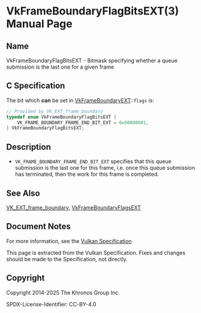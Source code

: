 # VkFrameBoundaryFlagBitsEXT(3) Manual Page

## Name

VkFrameBoundaryFlagBitsEXT - Bitmask specifying whether a queue submission is the last one for a given frame



## [](#_c_specification)C Specification

The bit which **can** be set in [VkFrameBoundaryEXT](https://registry.khronos.org/vulkan/specs/latest/man/html/VkFrameBoundaryEXT.html)::`flags` is:

```c++
// Provided by VK_EXT_frame_boundary
typedef enum VkFrameBoundaryFlagBitsEXT {
    VK_FRAME_BOUNDARY_FRAME_END_BIT_EXT = 0x00000001,
} VkFrameBoundaryFlagBitsEXT;
```

## [](#_description)Description

- `VK_FRAME_BOUNDARY_FRAME_END_BIT_EXT` specifies that this queue submission is the last one for this frame, i.e. once this queue submission has terminated, then the work for this frame is completed.

## [](#_see_also)See Also

[VK\_EXT\_frame\_boundary](https://registry.khronos.org/vulkan/specs/latest/man/html/VK_EXT_frame_boundary.html), [VkFrameBoundaryFlagsEXT](https://registry.khronos.org/vulkan/specs/latest/man/html/VkFrameBoundaryFlagsEXT.html)

## [](#_document_notes)Document Notes

For more information, see the [Vulkan Specification](https://registry.khronos.org/vulkan/specs/latest/html/vkspec.html#VkFrameBoundaryFlagBitsEXT)

This page is extracted from the Vulkan Specification. Fixes and changes should be made to the Specification, not directly.

## [](#_copyright)Copyright

Copyright 2014-2025 The Khronos Group Inc.

SPDX-License-Identifier: CC-BY-4.0